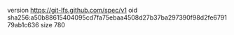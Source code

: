 version https://git-lfs.github.com/spec/v1
oid sha256:a50b88615404095cd7fa75ebaa4508d27b37ba297390f98d2fe679179ab1c636
size 780
